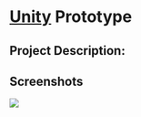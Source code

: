 # [Unity](https://unity.com/) Prototype

## Project Description:

## Screenshots


<img src='proto.gif' >

